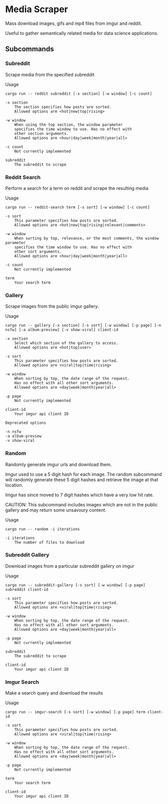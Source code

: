 # Media Scraper

Mass download images, gifs and mp4 files from imgur and reddit.

Useful to gather semantically related media for data science applications.

## Subcommands

### Subreddit

Scrape media from the specified subreddit

Usage
```
cargo run -- reddit subreddit [-x section] [-w window] [-c count]

-x section
    The section specifies how posts are sorted.  
    Allowed options are <hot|new|top|rising>

-w window
    When using the top section, the window parameter 
    specifies the time window to use. Has no effect with  
    other section arguments.
    Allowed options are <hour|day|week|month|year|all> 

-c count 
    Not currently implemented

subreddit
    The subreddit to scrape
```

### Reddit Search

Perform a search for a term on reddit and scrape the resulting media

Usage
```
cargo run -- reddit-search term [-s sort] [-w window] [-c count]

-s sort
    This parameter specifies how posts are sorted.  
    Allowed options are <hot|new|top|rising|relevant|comments>

-w window
    When sorting by top, relevance, or the most comments, the window parameter 
    specifies the time window to use. Has no effect with  
    other sort arguments.
    Allowed options are <hour|day|week|month|year|all> 

-c count 
    Not currently implemented

term
    Your search term
```

### Gallery

Scrape images from the public imgur gallery.


Usage
```
cargo run -- gallery [-x section] [-s sort] [-w window] [-p page] [-n nsfw] [-a album-preview] [-v show-viral] client-id

-x section
    Select which section of the gallery to access.
    Allowed options are <hot|top|user>

-s sort
    This parameter specifies how posts are sorted.  
    Allowed options are <viral|top|time|rising>

-w window
    When sorting by top, the date range of the request.
    Has no effect with all other sort arguments.
    Allowed options are <day|week|month|year|all>

-p page
    Not currently implemented

client-id
    Your imgur api client ID

Deprecated options

-n nsfw
-a album-preview
-v show-viral
```

### Random

Randomly generate imgur urls and download them.

Imgur used to use a 5 digit hash for each image. The random subcommand will randomly generate these 5 digit hashes and retrieve the image at that location. 

Imgur has since moved to 7 digit hashes which have a very low hit rate. 

CAUTION: This subcommand includes images which are not in the public gallery and may return some unsavoury content.

Usage
```
cargo run -- random -i iterations

-i iterations
    The number of files to download
```

### Subreddit Gallery

Download images from a particular subreddit gallery on imgur

Usage
```
cargo run -- subreddit-gallery [-s sort] [-w window] [-p page] subreddit client-id

-s sort
    This parameter specifies how posts are sorted.  
    Allowed options are <viral|top|time|rising>

-w window
    When sorting by top, the date range of the request.
    Has no effect with all other sort arguments.
    Allowed options are <day|week|month|year|all>

-p page
    Not currently implemented

subreddit
    The subreddit to scrape

client-id
    Your imgur api client ID
```


### Imgur Search

Make a search query and download the results

Usage
```
cargo run -- imgur-search [-s sort] [-w window] [-p page] term client-id

-s sort
    This parameter specifies how posts are sorted.  
    Allowed options are <viral|top|time|rising>

-w window
    When sorting by top, the date range of the request.
    Has no effect with all other sort arguments.
    Allowed options are <day|week|month|year|all>

-p page
    Not currently implemented

term
    Your search term

client-id
    Your imgur api client ID
```
